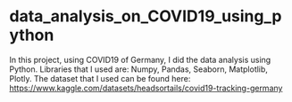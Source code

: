 # data_analysis_on_COVID19_using_python
In this project, using COVID19 of Germany, I did the data analysis using Python. Libraries that I used are: Numpy, Pandas, Seaborn, Matplotlib, Plotly.
The dataset that I used can be found here: https://www.kaggle.com/datasets/headsortails/covid19-tracking-germany
